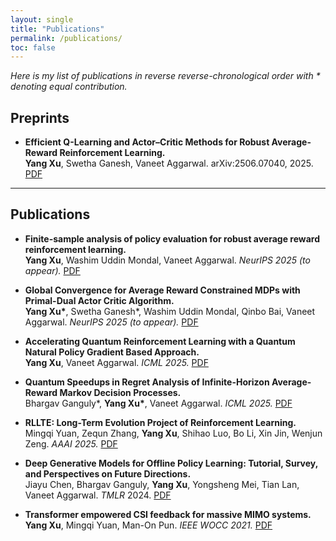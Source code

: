 ```yaml
---
layout: single
title: "Publications"
permalink: /publications/
toc: false
---
```


*Here is my list of publications in reverse reverse-chronological order with \* denoting equal contribution.*


## Preprints

- **Efficient Q-Learning and Actor–Critic Methods for Robust Average-Reward Reinforcement Learning.**  
  **Yang Xu**, Swetha Ganesh, Vaneet Aggarwal. arXiv:2506.07040, 2025.  [PDF](https://arxiv.org/abs/2506.07040)


---


## Publications

- **Finite-sample analysis of policy evaluation for robust average reward reinforcement learning.**  
  **Yang Xu**, Washim Uddin Mondal, Vaneet Aggarwal. *NeurIPS 2025 (to appear).*  [PDF](https://arxiv.org/abs/2505.15138)

- **Global Convergence for Average Reward Constrained MDPs with Primal-Dual Actor Critic Algorithm.**  
  **Yang Xu\***, Swetha Ganesh\*, Washim Uddin Mondal, Qinbo Bai, Vaneet Aggarwal. *NeurIPS 2025 (to appear).*  [PDF](https://arxiv.org/abs/2505.15138)

- **Accelerating Quantum Reinforcement Learning with a Quantum Natural Policy Gradient Based Approach.**  
  **Yang Xu**, Vaneet Aggarwal. *ICML 2025.*  [PDF](https://arxiv.org/abs/2310.11684)

- **Quantum Speedups in Regret Analysis of Infinite-Horizon Average-Reward Markov Decision Processes.**  
  Bhargav Ganguly\*, **Yang Xu\***, Vaneet Aggarwal. *ICML 2025.*  [PDF](https://arxiv.org/abs/2310.11684)

- **RLLTE: Long-Term Evolution Project of Reinforcement Learning.**  
  Mingqi Yuan, Zequn Zhang, **Yang Xu**, Shihao Luo, Bo Li, Xin Jin, Wenjun Zeng. *AAAI 2025.*  [PDF](https://ojs.aaai.org/index.php/AAAI/article/view/35378)

- **Deep Generative Models for Offline Policy Learning: Tutorial, Survey, and Perspectives on Future Directions.**  
  Jiayu Chen, Bhargav Ganguly, **Yang Xu**, Yongsheng Mei, Tian Lan, Vaneet Aggarwal. *TMLR* 2024. [PDF](https://openreview.net/pdf?id=Mm2cMDl9r5)
  


- **Transformer empowered CSI feedback for massive MIMO systems.**  
  **Yang Xu**, Mingqi Yuan, Man-On Pun. *IEEE WOCC 2021.*  [PDF](https://ieeexplore.ieee.org/abstract/document/9602863)
  

  

